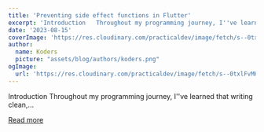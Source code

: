 ```yaml
---
title: 'Preventing side effect functions in Flutter'
excerpt: 'Introduction   Throughout my programming journey, I''ve learned that writing clean,...'
date: '2023-08-15'
coverImage: 'https://res.cloudinary.com/practicaldev/image/fetch/s--0txlFvMK--/c_imagga_scale,f_auto,fl_progressive,h_420,q_auto,w_1000/https://dev-to-uploads.s3.amazonaws.com/uploads/articles/l42cm0r1lsj7vp4xtgvt.png'
author:
  name: Koders
  picture: "assets/blog/authors/koders.png"
ogImage:
  url: 'https://res.cloudinary.com/practicaldev/image/fetch/s--0txlFvMK--/c_imagga_scale,f_auto,fl_progressive,h_420,q_auto,w_1000/https://dev-to-uploads.s3.amazonaws.com/uploads/articles/l42cm0r1lsj7vp4xtgvt.png'
---
```


Introduction   Throughout my programming journey, I''ve learned that writing clean,...

[Read more](https://dev.to/brainiacneit/preventing-side-effect-functions-in-flutter-19df)
